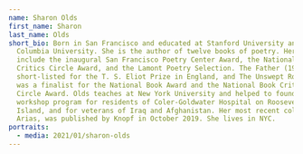 ```yaml
---
name: Sharon Olds
first_name: Sharon
last_name: Olds
short_bio: Born in San Francisco and educated at Stanford University and
  Columbia University. She is the author of twelve books of poetry. Her honors
  include the inaugural San Francisco Poetry Center Award, the National Book
  Critics Circle Award, and the Lamont Poetry Selection. The Father (1992) was
  short-listed for the T. S. Eliot Prize in England, and The Unswept Room (2002)
  was a finalist for the National Book Award and the National Book Critics
  Circle Award. Olds teaches at New York University and helped to found the NYU
  workshop program for residents of Coler-Goldwater Hospital on Roosevelt
  Island, and for veterans of Iraq and Afghanistan. Her most recent collection,
  Arias, was published by Knopf in October 2019. She lives in NYC.
portraits:
  - media: 2021/01/sharon-olds
---
```

